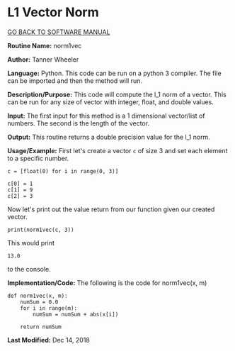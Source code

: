 # L1 Vector Norm

[GO BACK TO SOFTWARE MANUAL](https://tannerwheeler.github.io/math4610/softwareManual/softwareManual)

**Routine Name:** norm1vec

**Author:** Tanner Wheeler

**Language:** Python. This code can be run on a python 3 compiler. The file can be imported and then the method will run.

**Description/Purpose:** This code will compute the l_1 norm of a vector.  This can be run for any size of vector with integer, float, and double values.

**Input:** The first input for this method is a 1 dimensional vector/list of numbers.  The second is the length of the vector.

**Output:** This routine returns a double precision value for the l_1 norm.

**Usage/Example:**
First let's create a vector `c` of size 3 and set each element to a specific number.
```
c = [float(0) for i in range(0, 3)]

c[0] = 1
c[1] = 9
c[2] = 3
```
Now let's print out the value return from our function given our created vector.
```
print(norm1vec(c, 3))
```
This would print
```
13.0
```
to the console.

**Implementation/Code:** The following is the code for norm1vec(x, m)
```
def norm1vec(x, m):
    numSum = 0.0
    for i in range(m):
        numSum = numSum + abs(x[i])
        
    return numSum
```

**Last Modified:** Dec 14, 2018

